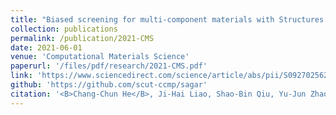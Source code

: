 ```yaml
---
title: "Biased screening for multi-component materials with Structures of Alloy Generation And Recognition (SAGAR)"
collection: publications
permalink: /publication/2021-CMS
date: 2021-06-01
venue: 'Computational Materials Science'
paperurl: '/files/pdf/research/2021-CMS.pdf'
link: 'https://www.sciencedirect.com/science/article/abs/pii/S0927025621001117'
github: 'https://github.com/scut-ccmp/sagar'
citation: '<B>Chang-Chun He</B>, Ji-Hai Liao, Shao-Bin Qiu, Yu-Jun Zhao, Xiao-Bao Yang 2021. &quot;Biased screening for multi-component materials with Structures of Alloy Generation And Recognition (SAGAR). &quot; <i>Comput. Mater. Sci. </i> <B>193</B>, 110386 (2021) <br> doi: https://doi.org/10.1021/acs.jpca.0c02431'
---
```

